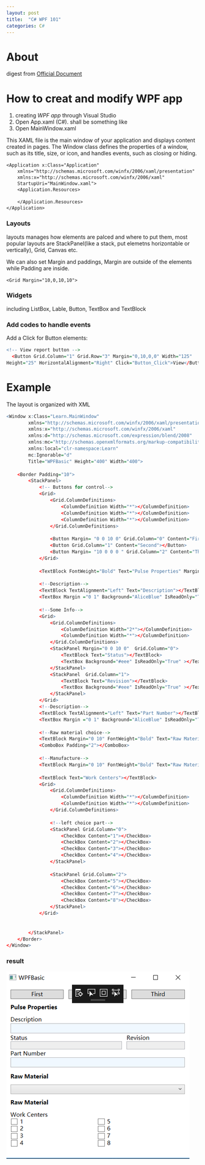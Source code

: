 ```yaml
---
layout: post
title:  "C# WPF 101"
categories: C#
---
```


# About
digest from [Official Document](https://docs.microsoft.com/en-us/dotnet/framework/wpf/getting-started/walkthrough-my-first-wpf-desktop-application)

# How to creat and modify WPF app
1. creating *WPF app* through Visual Studio 
2. Open App.xaml (C#). shall be something like
3. Open MainWindow.xaml<br>

This XAML file is the main window of your application and displays content created in pages. The Window class defines the properties of a window, such as its title, size, or icon, and handles events, such as closing or hiding.
```
<Application x:Class="Application"
    xmlns="http://schemas.microsoft.com/winfx/2006/xaml/presentation"
    xmlns:x="http://schemas.microsoft.com/winfx/2006/xaml"
    StartupUri="MainWindow.xaml">
    <Application.Resources>
        
    </Application.Resources>
</Application>
```


### Layouts
layouts manages how elements are palced and where to put them, most popular layouts are StackPanel(like a stack, put elemetns horizontable or vertically), Grid, Canvas etc.

We can also set Margin and paddings, Margin are outside of the elements while Padding are inside.
```
<Grid Margin="10,0,10,10">
```

### Widgets
including ListBox, Lable, Button, TextBox and TextBlock

### Add codes to handle events
Add a Click for Button elements:
```r
<!-- View report button -->
  <Button Grid.Column="1" Grid.Row="3" Margin="0,10,0,0" Width="125"
Height="25" HorizontalAlignment="Right" Click="Button_Click">View</Button>
```

# Example
The layout is organized with XML
```r
<Window x:Class="Learn.MainWindow"
        xmlns="http://schemas.microsoft.com/winfx/2006/xaml/presentation"
        xmlns:x="http://schemas.microsoft.com/winfx/2006/xaml"
        xmlns:d="http://schemas.microsoft.com/expression/blend/2008"
        xmlns:mc="http://schemas.openxmlformats.org/markup-compatibility/2006"
        xmlns:local="clr-namespace:Learn"
        mc:Ignorable="d"
        Title="WPFBasic" Height="400" Width="400">

    <Border Padding="10">
        <StackPanel>
            <!-- Buttons for control-->
            <Grid>
                <Grid.ColumnDefinitions>
                    <ColumnDefinition Width="*"></ColumnDefinition>
                    <ColumnDefinition Width="*"></ColumnDefinition>
                    <ColumnDefinition Width="*"></ColumnDefinition>
                </Grid.ColumnDefinitions>

                <Button Margin= "0 0 10 0" Grid.Column="0" Content="First"></Button>
                <Button Grid.Column="1" Content="Second"></Button>
                <Button Margin= "10 0 0 0 " Grid.Column="2" Content="Third"></Button>
            </Grid>

            <TextBlock FontWeight="Bold" Text="Pulse Properties" Margin="0 10"></TextBlock>
            
            <!--Description-->
            <TextBlock TextAlignment="Left" Text="Description"></TextBlock>
            <TextBox Margin ="0 1" Background="AliceBlue" IsReadOnly="True" Padding="2"></TextBox>

            <!--Some Info-->
            <Grid>
                <Grid.ColumnDefinitions>
                    <ColumnDefinition Width="2*"></ColumnDefinition>
                    <ColumnDefinition Width="*"></ColumnDefinition>
                </Grid.ColumnDefinitions>
                <StackPanel Margin="0 0 10 0"  Grid.Column="0">
                    <TextBlock Text="Status"></TextBlock>
                    <TextBox Background="#eee" IsReadOnly="True" ></TextBox>
                </StackPanel>
                <StackPanel  Grid.Column="1">
                    <TextBlock Text="Revision"></TextBlock>
                    <TextBox Background="#eee" IsReadOnly="True" ></TextBox>
                </StackPanel> 
            </Grid>
            <!--Description-->
            <TextBlock TextAlignment="Left" Text="Part Number"></TextBlock>
            <TextBox Margin ="0 1" Background="AliceBlue" IsReadOnly="True" Padding="2"></TextBox>

            <!--Raw material choice-->
            <TextBlock Margin="0 10" FontWeight="Bold" Text="Raw Material"></TextBlock>
            <ComboBox Padding="2"></ComboBox>
            
            <!--Manufacture-->
            <TextBlock Margin="0 10" FontWeight="Bold" Text="Raw Material"></TextBlock>

            <TextBlock Text="Work Centers"></TextBlock>
            <Grid>
                <Grid.ColumnDefinitions>
                    <ColumnDefinition Width="*"></ColumnDefinition>
                    <ColumnDefinition Width="*"></ColumnDefinition>
                </Grid.ColumnDefinitions>
                
                <!--left choice part-->
                <StackPanel Grid.Column="0">
                    <CheckBox Content="1"></CheckBox>
                    <CheckBox Content="2"></CheckBox>
                    <CheckBox Content="3"></CheckBox>
                    <CheckBox Content="4"></CheckBox>
                </StackPanel>

                <StackPanel Grid.Column="2">
                    <CheckBox Content="5"></CheckBox>
                    <CheckBox Content="6"></CheckBox>
                    <CheckBox Content="7"></CheckBox>
                    <CheckBox Content="8"></CheckBox>
                </StackPanel>
            </Grid>
            

        </StackPanel>
    </Border>
</Window>
```
### result

![result](https://github.com/770120041/myblog/blob/master/images/2019-3/c%23_example_1.png?raw=true)